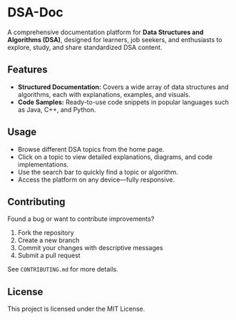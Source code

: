 # DSA-Doc

A comprehensive documentation platform for **Data Structures and Algorithms (DSA)**, designed for learners, job seekers, and enthusiasts to explore, study, and share standardized DSA content.

## Features

- **Structured Documentation:** Covers a wide array of data structures and algorithms, each with explanations, examples, and visuals.
- **Code Samples:** Ready-to-use code snippets in popular languages such as Java, C++, and Python.

## Usage

- Browse different DSA topics from the home page.
- Click on a topic to view detailed explanations, diagrams, and code implementations.
- Use the search bar to quickly find a topic or algorithm.
- Access the platform on any device—fully responsive.

## Contributing

Found a bug or want to contribute improvements?

1. Fork the repository
2. Create a new branch
3. Commit your changes with descriptive messages
4. Submit a pull request

See `CONTRIBUTING.md` for more details.

## License

This project is licensed under the MIT License.
